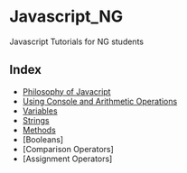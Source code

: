 # Javascript_NG
Javascript Tutorials for NG students

## Index

*  [Philosophy of Javacript](https://github.com/rajeev-artha/Javascript_NG/blob/master/philosophy.md)
*  [Using Console and Arithmetic Operations](https://github.com/rajeev-artha/Javascript_NG/blob/master/consoleAndArithmetic.md)
*  [Variables](https://github.com/rajeev-artha/Javascript_NG/blob/master/variables.md)
*  [Strings](https://github.com/rajeev-artha/Javascript_NG/blob/master/strings.md)
*  [Methods](https://github.com/rajeev-artha/Javascript_NG/blob/master/methods.md)
*  [Booleans]
*  [Comparison Operators]
*  [Assignment Operators]

